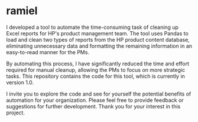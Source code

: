 # ramiel

I developed a tool to automate the time-consuming task of cleaning up Excel reports for HP's product management team. The tool uses Pandas to load and clean two types of reports from the HP product content database, eliminating unnecessary data and formatting the remaining information in an easy-to-read manner for the PMs.

By automating this process, I have significantly reduced the time and effort required for manual cleanup, allowing the PMs to focus on more strategic tasks. This repository contains the code for this tool, which is currently in version 1.0.

I invite you to explore the code and see for yourself the potential benefits of automation for your organization. Please feel free to provide feedback or suggestions for further development. Thank you for your interest in this project.
